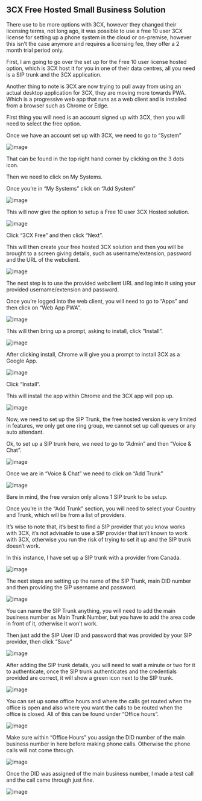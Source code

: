 ## 3CX Free Hosted Small Business Solution

There use to be more options with 3CX, however they changed their licensing terms, not long ago, it was possible to use a free 10 user 3CX license for setting up a phone system in the cloud or on-premise, however this isn’t the case anymore and requires a licensing fee, they offer a 2 month trial period only.

First, I am going to go over the set up for the Free 10 user license hosted option, which is 3CX host it for you in one of their data centres, all you need is a SIP trunk and the 3CX application.

Another thing to note is 3CX are now trying to pull away from using an actual desktop application for 3CX, they are moving more towards PWA. Which is a progressive web app that runs as a web client and is installed from a browser such as Chrome or Edge.

First thing you will need is an account signed up with 3CX, then you will need to select the free option. 

Once we have an account set up with 3CX, we need to go to “System”

![image](https://github.com/Kingy01/Projects/assets/24928927/ecccc4ba-d830-40e0-bb7d-05305f6ad199)

That can be found in the top right hand corner by clicking on the 3 dots icon.

Then we need to click on My Systems.


Once you’re in “My Systems” click on “Add System”

![image](https://github.com/Kingy01/Projects/assets/24928927/f321c85d-0b49-4a02-a88b-033d4af567d5)

This will now give the option to setup a Free 10 user 3CX Hosted solution.

![image](https://github.com/Kingy01/Projects/assets/24928927/9756b9ac-adaa-4a5a-ba69-dac8baeb1b01)

Click “3CX Free” and then click “Next”.

This will then create your free hosted 3CX solution and then you will be brought to a screen giving details, such as username/extension, password and the URL of the webclient.

![image](https://github.com/Kingy01/Projects/assets/24928927/e0911633-fe8f-4828-be4f-f2b7099d39c4)

The next step is to use the provided webclient URL and log into it using your provided username/extension and password.

Once you’re logged into the web client, you will need to go to “Apps” and then click on “Web App PWA”.

![image](https://github.com/Kingy01/Projects/assets/24928927/0e938ff9-d697-44bd-a0cc-71d5f18ca0b4)


This will then bring up a prompt, asking to install, click “Install”.

![image](https://github.com/Kingy01/Projects/assets/24928927/950ef59f-c71f-4215-ad8b-5d13802e3f51)

After clicking install, Chrome will give you a prompt to install 3CX as a Google App.

![image](https://github.com/Kingy01/Projects/assets/24928927/9855709f-c429-4983-9be3-25994c12541c)

Click “Install”.

This will install the app within Chrome and the 3CX app will pop up.

![image](https://github.com/Kingy01/Projects/assets/24928927/e611b141-6638-407a-9f82-47d9afdee21c)

Now, we need to set up the SIP Trunk, the free hosted version is very limited in features, we only get one ring group, we cannot set up call queues or any auto attendant.

Ok, to set up a SIP trunk here, we need to go to “Admin” and then “Voice & Chat”.

![image](https://github.com/Kingy01/Projects/assets/24928927/f39cf05f-6b09-475c-9ed5-adf74285c660)

Once we are in “Voice & Chat” we need to click on “Add Trunk”

![image](https://github.com/Kingy01/Projects/assets/24928927/54660c05-ba10-4fb4-83f9-912749adc2ef)

Bare in mind, the free version only allows 1 SIP trunk to be setup.

Once you’re in the “Add Trunk” section, you will need to select your Country and Trunk, which will be from a list of providers.

It’s wise to note that, it’s best to find a SIP provider that you know works with 3CX, it’s not advisable to use a SIP provider that isn’t known to work with 3CX, otherwise you run the risk of trying to set it up and the SIP trunk doesn’t work.

In this instance, I have set up a SIP trunk with a provider from Canada.

![image](https://github.com/Kingy01/Projects/assets/24928927/c45a3883-f3d6-4adf-ab97-87d1144bde6d)

The next steps are setting up the name of the SIP Trunk, main DID number and then providing the SIP username and password.

![image](https://github.com/Kingy01/Projects/assets/24928927/c0b4f433-7022-437a-ac87-8e136ec2be1a)


You can name the SIP Trunk anything, you will need to add the main business number as Main Trunk Number, but you have to add the area code in front of it, otherwise it won’t work.

Then just add the SIP User ID and password that was provided by your SIP provider, then click “Save”

![image](https://github.com/Kingy01/Projects/assets/24928927/66cc5fc3-80f6-4b72-a425-836d2d41e62c)

After adding the SIP trunk details, you will need to wait a minute or two for it to authenticate, once the SIP trunk authenticates and the credentials provided are correct, it will show a green icon next to the SIP trunk.

![image](https://github.com/Kingy01/Projects/assets/24928927/8d1f37ed-d53c-48d8-91a0-c8f415a7dc6b)

You can set up some office hours and where the calls get routed when the office is open and also where you want the calls to be routed when the office is closed. All of this can be found under “Office hours”.

![image](https://github.com/Kingy01/Projects/assets/24928927/983e86e9-3879-48fd-b23b-7121d147e166)

Make sure within “Office Hours” you assign the DID number of the main business number in here before making phone calls. Otherwise the phone calls will not come through.

![image](https://github.com/Kingy01/Projects/assets/24928927/8b201627-3312-4cff-8e08-9a8efd0c60c3)

Once the DID was assigned of the main business number, I made a test call and the call came through just fine.

![image](https://github.com/Kingy01/Projects/assets/24928927/644b4c16-1329-449c-96df-9c9b0f7bbad0)












